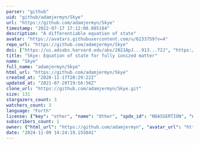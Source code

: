 ```yaml
---
parser: "github"
uid: "github/adamjermyn/Skye"
url: "https://github.com/adamjermyn/Skye"
timestamp: "2022-07-17 17:12:08.085104"
description: "A differentiable equation of state"
avatar: "https://avatars.githubusercontent.com/u/6233759?v=4"
repo_url: "https://github.com/adamjermyn/Skye"
doi: ["https://ui.adsabs.harvard.edu/abs/2021ApJ...913...72J", "https://ui.adsabs.harvard.edu/abs/2021ascl.soft04026J/abstract"]
title: "Skye: Equation of state for fully ionized matter"
name: "Skye"
full_name: "adamjermyn/Skye"
html_url: "https://github.com/adamjermyn/Skye"
created_at: "2020-11-17T20:29:22Z"
updated_at: "2021-07-20T19:56:56Z"
clone_url: "https://github.com/adamjermyn/Skye.git"
size: 131
stargazers_count: 3
watchers_count: 3
language: "Forth"
license: {"key": "other", "name": "Other", "spdx_id": "NOASSERTION", "url": null, "node_id": "MDc6TGljZW5zZTA="}
subscribers_count: 1
owner: {"html_url": "https://github.com/adamjermyn", "avatar_url": "https://avatars.githubusercontent.com/u/6233759?v=4", "login": "adamjermyn", "type": "User"}
date: "2024-11-09 14:24:19.155841"
---
```

